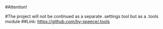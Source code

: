 #Attention!

#The project will not be continued as a separate .settings tool but as a .tools module
##Link: https://github.com/by-speece/.tools
